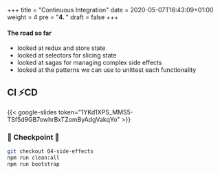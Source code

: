 +++
title = "Continuous Integration"
date = 2020-05-07T16:43:09+01:00
weight = 4
pre = "<b>4. </b>"
draft = false
+++

#### The road so far

- looked at redux and store state
- looked at selectors for slicing state
- looked at sagas for managing complex side effects
- looked at the patterns we can use to unittest each functionality

## CI ⚡CD

{{< google-slides token="1YKd1XPS_MMS5-TSf5d9GB7owhrBxTZomByAdgVakqYo" >}}

### 🏁 Checkpoint 🏁

```bash
git checkout 04-side-effects
npm run clean:all
npm run bootstrap
```
